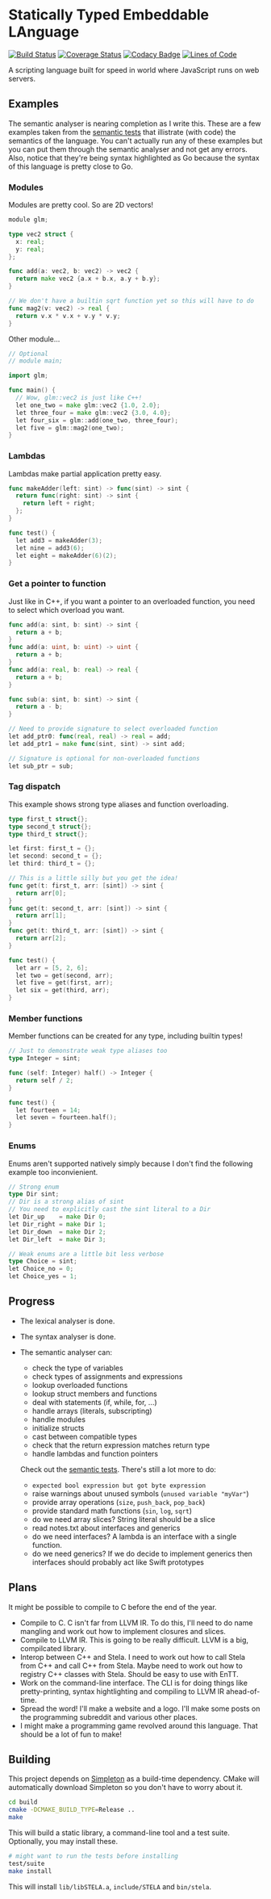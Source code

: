 # Statically Typed Embeddable LAnguage

[![Build Status](https://travis-ci.org/Kerndog73/STELA.svg?branch=master)](https://travis-ci.org/Kerndog73/STELA) [![Coverage Status](https://coveralls.io/repos/github/Kerndog73/STELA/badge.svg?branch=master)](https://coveralls.io/github/Kerndog73/STELA?branch=master) [![Codacy Badge](https://api.codacy.com/project/badge/Grade/9a5be676e21c47c09c0ee3aed1e65bd5)](https://www.codacy.com/app/kerndog73/STELA?utm_source=github.com&amp;utm_medium=referral&amp;utm_content=Kerndog73/STELA&amp;utm_campaign=Badge_Grade) [![Lines of Code](https://tokei.rs/b1/github/Kerndog73/STELA)](https://github.com/Aaronepower/tokei)

A scripting language built for speed in world where JavaScript runs on web servers.

## Examples

The semantic analyser is nearing completion as I write this. These are a few examples taken from the [semantic tests](test/src/semantics.cpp) that illistrate (with code) the semantics of the language. You can't actually run any of these examples but you can put them through the semantic analyser and not get any errors. Also, notice that they're being syntax highlighted as Go because the syntax of this language is pretty close to Go.

### Modules

Modules are pretty cool. So are 2D vectors!

```go
module glm;

type vec2 struct {
  x: real;
  y: real;
};

func add(a: vec2, b: vec2) -> vec2 {
  return make vec2 {a.x + b.x, a.y + b.y};
}

// We don't have a builtin sqrt function yet so this will have to do
func mag2(v: vec2) -> real {
  return v.x * v.x + v.y * v.y;
}
```

Other module...

```go
// Optional
// module main;

import glm;

func main() {
  // Wow, glm::vec2 is just like C++!
  let one_two = make glm::vec2 {1.0, 2.0};
  let three_four = make glm::vec2 {3.0, 4.0};
  let four_six = glm::add(one_two, three_four);
  let five = glm::mag2(one_two);
}
```

### Lambdas

Lambdas make partial application pretty easy.

```go
func makeAdder(left: sint) -> func(sint) -> sint {
  return func(right: sint) -> sint {
    return left + right;
  };
}

func test() {
  let add3 = makeAdder(3);
  let nine = add3(6);
  let eight = makeAdder(6)(2);
}
```

### Get a pointer to function

Just like in C++, if you want a pointer to an overloaded function, you need to select which overload you want.

```go
func add(a: sint, b: sint) -> sint {
  return a + b;
}
func add(a: uint, b: uint) -> uint {
  return a + b;
}
func add(a: real, b: real) -> real {
  return a + b;
}

func sub(a: sint, b: sint) -> sint {
  return a - b;
}

// Need to provide signature to select overloaded function
let add_ptr0: func(real, real) -> real = add;
let add_ptr1 = make func(sint, sint) -> sint add;

// Signature is optional for non-overloaded functions
let sub_ptr = sub;
```

### Tag dispatch

This example shows strong type aliases and function overloading.

```go
type first_t struct{};
type second_t struct{};
type third_t struct{};

let first: first_t = {};
let second: second_t = {};
let third: third_t = {};

// This is a little silly but you get the idea!
func get(t: first_t, arr: [sint]) -> sint {
  return arr[0];
}
func get(t: second_t, arr: [sint]) -> sint {
  return arr[1];
}
func get(t: third_t, arr: [sint]) -> sint {
  return arr[2];
}

func test() {
  let arr = [5, 2, 6];
  let two = get(second, arr);
  let five = get(first, arr);
  let six = get(third, arr);
}
```

### Member functions

Member functions can be created for any type, including builtin types!

```go
// Just to demonstrate weak type aliases too
type Integer = sint;

func (self: Integer) half() -> Integer {
  return self / 2;
}

func test() {
  let fourteen = 14;
  let seven = fourteen.half();
}
```

### Enums

Enums aren't supported natively simply because I don't find the following example too inconvienient.

```go
// Strong enum
type Dir sint;
// Dir is a strong alias of sint
// You need to explicitly cast the sint literal to a Dir
let Dir_up    = make Dir 0;
let Dir_right = make Dir 1;
let Dir_down  = make Dir 2;
let Dir_left  = make Dir 3;

// Weak enums are a little bit less verbose
type Choice = sint;
let Choice_no = 0;
let Choice_yes = 1;
```

## Progress
 * The lexical analyser is done.
 * The syntax analyser is done.
 * The semantic analyser can:
   * check the type of variables
   * check types of assignments and expressions
   * lookup overloaded functions
   * lookup struct members and functions
   * deal with statements (if, while, for, ...)
   * handle arrays (literals, subscripting)
   * handle modules
   * initialize structs
   * cast between compatible types
   * check that the return expression matches return type
   * handle lambdas and function pointers
    
   Check out the [semantic tests](test/src/semantics.cpp). There's still a lot more to do:
    
   * `expected bool expression but got byte expression`
   * raise warnings about unused symbols (`unused variable "myVar"`)
   * provide array operations (`size`, `push_back`, `pop_back`)
   * provide standard math functions (`sin`, `log`, `sqrt`)
   * do we need array slices? String literal should be a slice
   * read notes.txt about interfaces and generics
   * do we need interfaces? A lambda is an interface with a single function.
   * do we need generics? If we do decide to implement generics then interfaces should probably act like Swift prototypes

## Plans

It might be possible to compile to C before the end of the year.

 * Compile to C. C isn't far from LLVM IR. To do this, I'll need to do name mangling and work out how to implement closures and slices.
 * Compile to LLVM IR. This is going to be really difficult. LLVM is a big, compilcated library.
 * Interop between C++ and Stela. I need to work out how to call Stela from C++ and call C++ from Stela. Maybe need to work out how to registry C++ classes with Stela. Should be easy to use with EnTT.
 * Work on the command-line interface. The CLI is for doing things like pretty-printing, syntax hightlighting and compiling to LLVM IR ahead-of-time.
 * Spread the word! I'll make a website and a logo. I'll make some posts on the programming subreddit and various other places. 
 * I might make a programming game revolved around this language. That should be a lot of fun to make!

## Building

This project depends on [Simpleton](https://github.com/Kerndog73/Simpleton-Engine) as a build-time dependency. CMake will automatically download Simpleton so you don't have to worry about it.

```bash
cd build
cmake -DCMAKE_BUILD_TYPE=Release ..
make
```

This will build a static library, a command-line tool and a test suite. Optionally, you may install these.

```bash
# might want to run the tests before installing
test/suite
make install
```

This will install `lib/libSTELA.a`, `include/STELA` and `bin/stela`.
